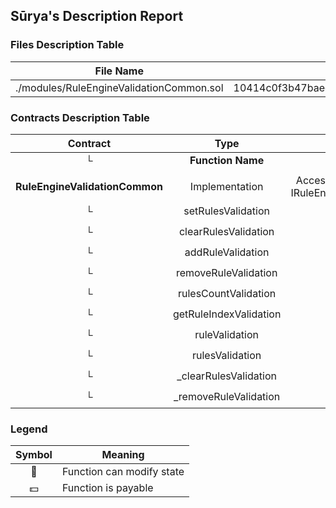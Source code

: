 ## Sūrya's Description Report

### Files Description Table


|  File Name  |  SHA-1 Hash  |
|-------------|--------------|
| ./modules/RuleEngineValidationCommon.sol | 10414c0f3b47baecd5d5e8abe9d9d05c35ca7599 |


### Contracts Description Table


|  Contract  |         Type        |       Bases      |                  |                 |
|:----------:|:-------------------:|:----------------:|:----------------:|:---------------:|
|     └      |  **Function Name**  |  **Visibility**  |  **Mutability**  |  **Modifiers**  |
||||||
| **RuleEngineValidationCommon** | Implementation | AccessControl, RuleInternal, IRuleEngineValidationCommon |||
| └ | setRulesValidation | Public ❗️ | 🛑  | onlyRole |
| └ | clearRulesValidation | Public ❗️ | 🛑  | onlyRole |
| └ | addRuleValidation | Public ❗️ | 🛑  | onlyRole |
| └ | removeRuleValidation | Public ❗️ | 🛑  | onlyRole |
| └ | rulesCountValidation | External ❗️ |   |NO❗️ |
| └ | getRuleIndexValidation | External ❗️ |   |NO❗️ |
| └ | ruleValidation | External ❗️ |   |NO❗️ |
| └ | rulesValidation | External ❗️ |   |NO❗️ |
| └ | _clearRulesValidation | Internal 🔒 | 🛑  | |
| └ | _removeRuleValidation | Internal 🔒 | 🛑  | |


### Legend

|  Symbol  |  Meaning  |
|:--------:|-----------|
|    🛑    | Function can modify state |
|    💵    | Function is payable |
